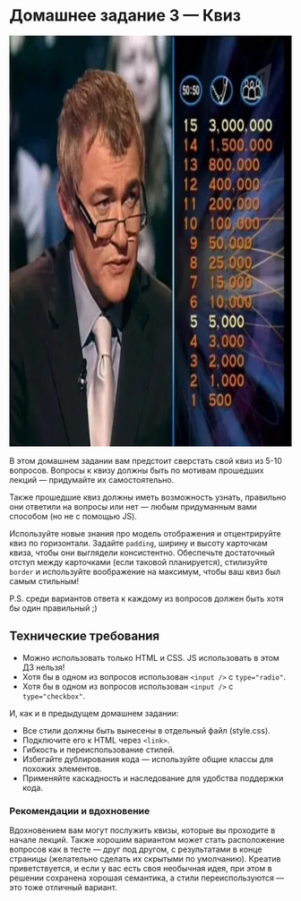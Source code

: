 # Домашнее задание 3 — Квиз

<div align="center">
  <img src="/public/millionaire.webp" alt="Дмитрий Дибров в шоу 'Кто хочет стать миллионером'" width="900" height="734" />
</div>

В этом домашнем задании вам предстоит сверстать свой квиз из 5-10 вопросов. Вопросы к квизу должны быть по мотивам прошедших лекций — придумайте их самостоятельно.

Также прошедшие квиз должны иметь возможность узнать, правильно они ответили на вопросы или нет — любым придуманным вами способом (но не с помощью JS).

Используйте новые знания про модель отображения и отцентрируйте квиз по горизонтали. Задайте `padding`, ширину и высоту карточкам квиза, чтобы они выглядели консистентно. 
Обеспечьте достаточный отступ между карточками (если таковой планируется), стилизуйте `border` и используйте воображение на максимум, чтобы ваш квиз был самым стильным!

P.S. среди вариантов ответа к каждому из вопросов должен быть хотя бы один правильный ;)

## Технические требования
- Можно использовать только HTML и CSS. JS использовать в этом ДЗ нельзя!
- Хотя бы в одном из вопросов использован `<input />` с `type="radio"`.
- Хотя бы в одном из вопросов использован `<input />` с `type="checkbox"`.

И, как и в предыдущем домашнем задании:

- Все стили должны быть вынесены в отдельный файл (style.css).
- Подключите его к HTML через `<link>`.
- Гибкость и переиспользование стилей.
- Избегайте дублирования кода — используйте общие классы для похожих элементов.
- Применяйте каскадность и наследование для удобства поддержки кода.

### Рекомендации и вдохновение

Вдохновением вам могут послужить квизы, которые вы проходите в начале лекций. 
Также хорошим вариантом может стать расположение вопросов как в тесте — друг под другом, с результатами в конце страницы (желательно сделать их скрытыми по умолчанию). 
Креатив приветствуется, и если у вас есть своя необычная идея, при этом в решении сохранена хорошая семантика, а стили переиспользуются — это тоже отличный вариант.
